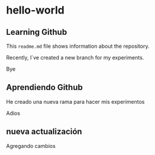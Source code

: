 # hello-world

## Learning Github

This `readme.md` file shows information about the repository.

Recently, I´ve created a new branch for my experiments.

Bye

## Aprendiendo Github

He creado una nueva rama para hacer mis experimentos

Adios

## nueva actualización

Agregando cambios